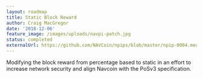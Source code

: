 ```yaml
---
layout: roadmap
title: Static Block Reward
author: Craig MacGregor
date: '2018-12-06'
feature_image: /images/uploads/navpi-patch.jpg
status: completed
externalUrl: https://github.com/NAVCoin/npips/blob/master/npip-0004.mediawiki
---
```


Modifying the block reward from percentage based to static in an effort to increase network&nbsp;security and align Navcoin with the PoSv3&nbsp;specification.  
